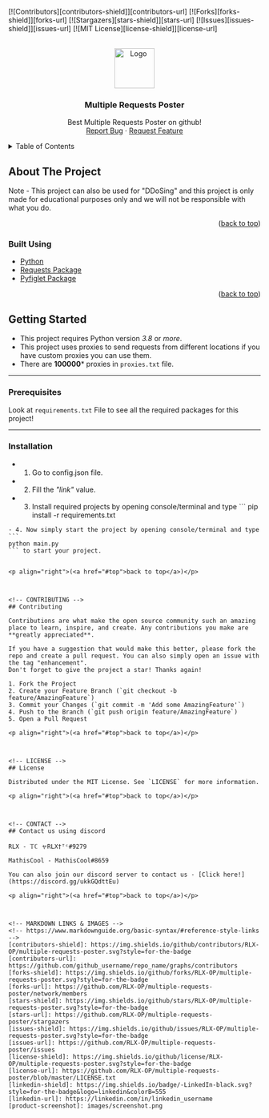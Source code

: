 <div id="top"></div>



<!-- PROJECT SHIELDS -->
<!--
*** I'm using markdown "reference style" links for readability.
*** Reference links are enclosed in brackets [ ] instead of parentheses ( ).
*** See the bottom of this document for the declaration of the reference variables
*** for contributors-url, forks-url, etc. This is an optional, concise syntax you may use.
*** https://www.markdownguide.org/basic-syntax/#reference-style-links
-->
[![Contributors][contributors-shield]][contributors-url]
[![Forks][forks-shield]][forks-url]
[![Stargazers][stars-shield]][stars-url]
[![Issues][issues-shield]][issues-url]
[![MIT License][license-shield]][license-url]



<!-- PROJECT LOGO -->
<br />
<div align="center">
  <a href="https://github.com/RLX-OP/multiple-requests-poster">
    <img src="https://cdn.pixabay.com/photo/2014/04/03/11/58/rocket-312767__340.png" alt="Logo" width="80" height="80">
  </a>

<h3 align="center">Multiple Requests Poster</h3>

  <p align="center">
    Best Multiple Requests Poster on github!
    <br />
    <a href="https://github.com/RLX-OP/multiple-requests-poster/issues">Report Bug</a>
    ·
    <a href="https://github.com/RLX-OP/multiple-requests-poster/issues">Request Feature</a>
  </p>
</div>



<!-- TABLE OF CONTENTS -->
<details>
  <summary>Table of Contents</summary>
  <ol>
    <li>
      <a href="#about-the-project">About The Project</a>
      <ul>
        <li><a href="#built-using">Built With</a></li>
      </ul>
    </li>
    <li>
      <a href="#getting-started">Getting Started</a>
      <ul>
        <li><a href="#prerequisites">Prerequisites</a></li>
        <li><a href="#installation">Installation</a></li>
      </ul>
    </li>
    <li><a href="#contributing">Contributing</a></li>
    <li><a href="#license">License</a></li>
    <li><a href="#contact-us-using-discord">Contact</a></li>
  </ol>
</details>



<!-- ABOUT THE PROJECT -->
## About The Project

Note - This project can also be used for "DDoSing" and this project is only made for educational purposes only and we will not be responsible with what you do.

<p align="right">(<a href="#top">back to top</a>)</p>



### Built Using

* [Python](https://www.python.org)
* [Requests Package](https://pypi.org/project/requests)
* [Pyfiglet Package](https://pypi.org/project/pyfiglet)

<p align="right">(<a href="#top">back to top</a>)</p>



<!-- GETTING STARTED -->
## Getting Started

- This project requires Python version *3.8* or *more*.
- This project uses proxies to send requests from different locations if you have custom proxies you can use them.
- There are **100000*** proxies in ```proxies.txt``` file.

---------------------------

### Prerequisites
 
Look at `requirements.txt` File to see all the required packages for this project!

---------------------------

### Installation

- 1. Go to config.json file.
- 2. Fill the *"link"* value.
- 3. Install required projects by opening console/terminal and type ```
pip install -r requirements.txt
```.
- 4. Now simply start the project by opening console/terminal and type ```
python main.py
``` to start your project.


<p align="right">(<a href="#top">back to top</a>)</p>



<!-- CONTRIBUTING -->
## Contributing

Contributions are what make the open source community such an amazing place to learn, inspire, and create. Any contributions you make are **greatly appreciated**.

If you have a suggestion that would make this better, please fork the repo and create a pull request. You can also simply open an issue with the tag "enhancement".
Don't forget to give the project a star! Thanks again!

1. Fork the Project
2. Create your Feature Branch (`git checkout -b feature/AmazingFeature`)
3. Commit your Changes (`git commit -m 'Add some AmazingFeature'`)
4. Push to the Branch (`git push origin feature/AmazingFeature`)
5. Open a Pull Request

<p align="right">(<a href="#top">back to top</a>)</p>



<!-- LICENSE -->
## License

Distributed under the MIT License. See `LICENSE` for more information.

<p align="right">(<a href="#top">back to top</a>)</p>



<!-- CONTACT -->
## Contact us using discord

RLX - 𝕋ℂ ャRLX†ᵀᶜ#9279

MathisCool - MathisCool#8659

You can also join our discord server to contact us - [Click here!](https://discord.gg/ukkGQdttEu)

<p align="right">(<a href="#top">back to top</a>)</p>



<!-- MARKDOWN LINKS & IMAGES -->
<!-- https://www.markdownguide.org/basic-syntax/#reference-style-links -->
[contributors-shield]: https://img.shields.io/github/contributors/RLX-OP/multiple-requests-poster.svg?style=for-the-badge
[contributors-url]: https://github.com/github_username/repo_name/graphs/contributors
[forks-shield]: https://img.shields.io/github/forks/RLX-OP/multiple-requests-poster.svg?style=for-the-badge
[forks-url]: https://github.com/RLX-OP/multiple-requests-poster/network/members
[stars-shield]: https://img.shields.io/github/stars/RLX-OP/multiple-requests-poster.svg?style=for-the-badge
[stars-url]: https://github.com/RLX-OP/multiple-requests-poster/stargazers
[issues-shield]: https://img.shields.io/github/issues/RLX-OP/multiple-requests-poster.svg?style=for-the-badge
[issues-url]: https://github.com/RLX-OP/multiple-requests-poster/issues
[license-shield]: https://img.shields.io/github/license/RLX-OP/multiple-requests-poster.svg?style=for-the-badge
[license-url]: https://github.com/RLX-OP/multiple-requests-poster/blob/master/LICENSE.txt
[linkedin-shield]: https://img.shields.io/badge/-LinkedIn-black.svg?style=for-the-badge&logo=linkedin&colorB=555
[linkedin-url]: https://linkedin.com/in/linkedin_username
[product-screenshot]: images/screenshot.png
